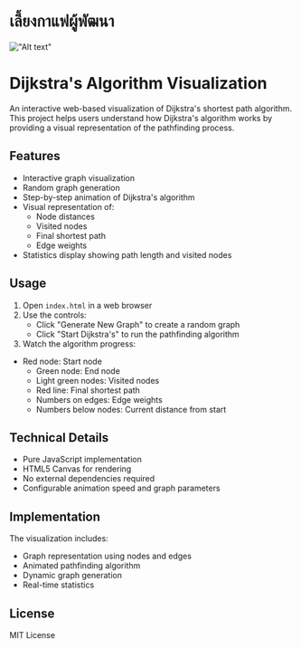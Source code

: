 # เลี้ยงกาแฟผู้พัฒนา

!["Alt text"](https://warathepj.github.io/js-ai-gallery/public/image/promptpay-20.png)

# Dijkstra's Algorithm Visualization

An interactive web-based visualization of Dijkstra's shortest path algorithm. This project helps users understand how Dijkstra's algorithm works by providing a visual representation of the pathfinding process.

## Features

- Interactive graph visualization
- Random graph generation
- Step-by-step animation of Dijkstra's algorithm
- Visual representation of:
  - Node distances
  - Visited nodes
  - Final shortest path
  - Edge weights
- Statistics display showing path length and visited nodes

## Usage

1. Open `index.html` in a web browser
2. Use the controls:
   - Click "Generate New Graph" to create a random graph
   - Click "Start Dijkstra's" to run the pathfinding algorithm
3. Watch the algorithm progress:

- Red node: Start node
  - Green node: End node
  - Light green nodes: Visited nodes
  - Red line: Final shortest path
  - Numbers on edges: Edge weights
  - Numbers below nodes: Current distance from start

## Technical Details

- Pure JavaScript implementation
- HTML5 Canvas for rendering
- No external dependencies required
- Configurable animation speed and graph parameters

## Implementation

The visualization includes:

- Graph representation using nodes and edges
- Animated pathfinding algorithm
- Dynamic graph generation
- Real-time statistics

## License

MIT License
